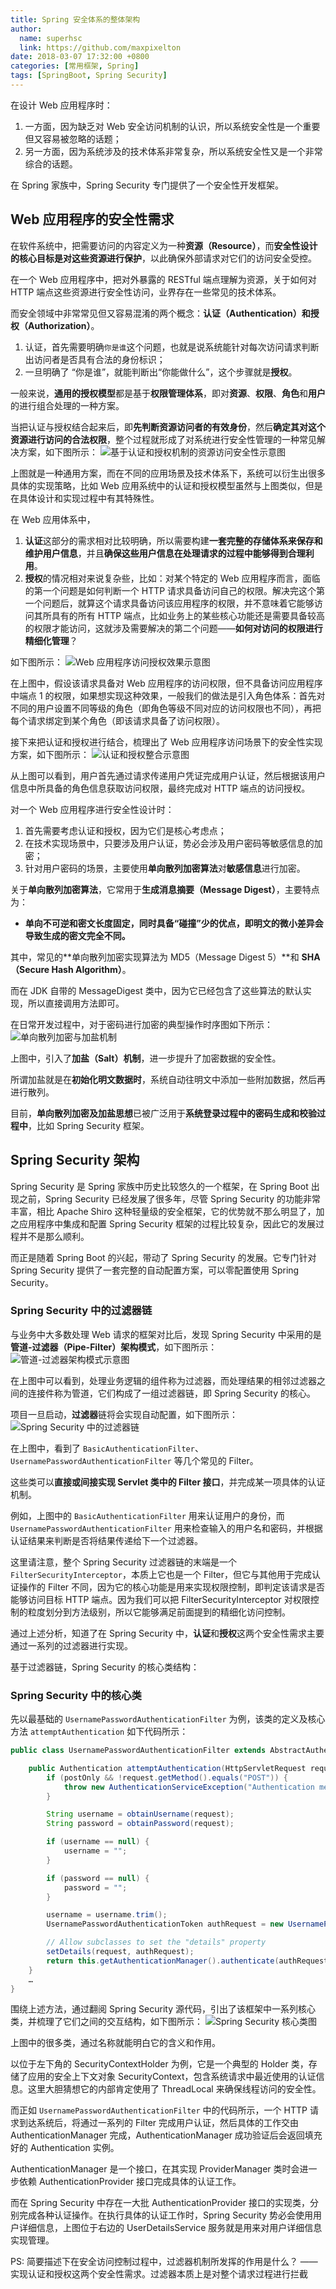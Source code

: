 ```yaml
---
title: Spring 安全体系的整体架构
author:
  name: superhsc
  link: https://github.com/maxpixelton
date: 2018-03-07 17:32:00 +0800
categories: [常用框架, Spring]
tags: [SpringBoot, Spring Security]
---
```


在设计 Web 应用程序时：
1. 一方面，因为缺乏对 Web 安全访问机制的认识，所以系统安全性是一个重要但又容易被忽略的话题；
2. 另一方面，因为系统涉及的技术体系非常复杂，所以系统安全性又是一个非常综合的话题。

在 Spring 家族中，Spring Security 专门提供了一个安全性开发框架。


## Web 应用程序的安全性需求

在软件系统中，把需要访问的内容定义为一种**资源（Resource）**，而**安全性设计的核心目标是对这些资源进行保护**，以此确保外部请求对它们的访问安全受控。

在一个 Web 应用程序中，把对外暴露的 RESTful 端点理解为资源，关于如何对 HTTP 端点这些资源进行安全性访问，业界存在一些常见的技术体系。

而安全领域中非常常见但又容易混淆的两个概念：**认证（Authentication）**和**授权（Authorization）**。

1. 认证，首先需要明确`你是谁`这个问题，也就是说系统能针对每次访问请求判断出访问者是否具有合法的身份标识；
2. 一旦明确了 “你是谁”，就能判断出“你能做什么”，这个步骤就是**授权**。

一般来说，**通用的授权模型**都是基于**权限管理体系**，即对**资源**、**权限**、**角色**和**用户**的进行组合处理的一种方案。

当把认证与授权结合起来后，即**先判断资源访问者的有效身份**，然后**确定其对这个资源进行访问的合法权限**，整个过程就形成了对系统进行安全性管理的一种常见解决方案，如下图所示：
![基于认证和授权机制的资源访问安全性示意图](http://processon.com/chart_image/60f58720637689739c3ea826.png)

上图就是一种通用方案，而在不同的应用场景及技术体系下，系统可以衍生出很多具体的实现策略，比如 Web 应用系统中的认证和授权模型虽然与上图类似，但是在具体设计和实现过程中有其特殊性。

在 Web 应用体系中，
1. **认证**这部分的需求相对比较明确，所以需要构建**一套完整的存储体系来保存和维护用户信息**，并且**确保这些用户信息在处理请求的过程中能够得到合理利用**。
2. **授权**的情况相对来说复杂些，比如：对某个特定的 Web 应用程序而言，面临的第一个问题是如何判断一个 HTTP 请求具备访问自己的权限。解决完这个第一个问题后，就算这个请求具备访问该应用程序的权限，并不意味着它能够访问其所具有的所有 HTTP 端点，比如业务上的某些核心功能还是需要具备较高的权限才能访问，这就涉及需要解决的第二个问题——**如何对访问的权限进行精细化管理**？

如下图所示：
![Web 应用程序访问授权效果示意图](http://processon.com/chart_image/60f588770e3e74539278b400.png)

在上图中，假设该请求具备对 Web 应用程序的访问权限，但不具备访问应用程序中端点 1 的权限，如果想实现这种效果，一般我们的做法是引入角色体系：首先对不同的用户设置不同等级的角色（即角色等级不同对应的访问权限也不同），再把每个请求绑定到某个角色（即该请求具备了访问权限）。

接下来把认证和授权进行结合，梳理出了 Web 应用程序访问场景下的安全性实现方案，如下图所示：
![认证和授权整合示意图](http://processon.com/chart_image/60f589d97d9c087bac5f6bb0.png)

从上图可以看到，用户首先通过请求传递用户凭证完成用户认证，然后根据该用户信息中所具备的角色信息获取访问权限，最终完成对 HTTP 端点的访问授权。

对一个 Web 应用程序进行安全性设计时：
1. 首先需要考虑认证和授权，因为它们是核心考虑点；
2. 在技术实现场景中，只要涉及用户认证，势必会涉及用户密码等敏感信息的加密；
3. 针对用户密码的场景，主要使用**单向散列加密算法**对**敏感信息**进行加密。

关于**单向散列加密算法**，它常用于**生成消息摘要（Message Digest）**，主要特点为：
- **单向不可逆和密文长度固定，同时具备“碰撞”少的优点，即明文的微小差异会导致生成的密文完全不同。**

其中，常见的**单向散列加密实现算法为 MD5（Message Digest 5）**和 **SHA（Secure Hash Algorithm）**。

而在 JDK 自带的 MessageDigest 类中，因为它已经包含了这些算法的默认实现，所以直接调用方法即可。

在日常开发过程中，对于密码进行加密的典型操作时序图如下所示：
![单向散列加密与加盐机制](http://processon.com/chart_image/6288f7710e3e74749fb46652.png)

上图中，引入了**加盐（Salt）机制**，进一步提升了加密数据的安全性。

所谓加盐就是在**初始化明文数据时**，系统自动往明文中添加一些附加数据，然后再进行散列。

目前，**单向散列加密及加盐思想**已被广泛用于**系统登录过程中的密码生成和校验过程中**，比如 Spring Security 框架。


## Spring Security 架构

Spring Security 是 Spring 家族中历史比较悠久的一个框架，在 Spring Boot 出现之前，Spring Security 已经发展了很多年，尽管 Spring Security 的功能非常丰富，相比 Apache Shiro 这种轻量级的安全框架，它的优势就不那么明显了，加之应用程序中集成和配置 Spring Security 框架的过程比较复杂，因此它的发展过程并不是那么顺利。

而正是随着 Spring Boot 的兴起，带动了 Spring Security 的发展。它专门针对 Spring Security 提供了一套完整的自动配置方案，可以零配置使用 Spring Security。


### Spring Security 中的过滤器链

与业务中大多数处理 Web 请求的框架对比后，发现 Spring Security 中采用的是**管道-过滤器（Pipe-Filter）架构模式**，如下图所示：
![管道-过滤器架构模式示意图](http://processon.com/chart_image/6288fc7ce401fd55ba3a5bb9.png)

在上图中可以看到，处理业务逻辑的组件称为过滤器，而处理结果的相邻过滤器之间的连接件称为管道，它们构成了一组过滤器链，即 Spring Security 的核心。

项目一旦启动，**过滤器**链将会实现自动配置，如下图所示：
![Spring Security 中的过滤器链](http://processon.com/chart_image/6289005a5653bb2a362204e8.png)


在上图中，看到了 `BasicAuthenticationFilter`、`UsernamePasswordAuthenticationFilter` 等几个常见的 Filter。

这些类可以**直接或间接实现 Servlet 类中的 Filter 接口**，并完成某一项具体的认证机制。

例如，上图中的 `BasicAuthenticationFilter` 用来认证用户的身份，而 `UsernamePasswordAuthenticationFilter` 用来检查输入的用户名和密码，并根据认证结果来判断是否将结果传递给下一个过滤器。

这里请注意，整个 Spring Security 过滤器链的末端是一个 `FilterSecurityInterceptor`，本质上它也是一个 Filter，但它与其他用于完成认证操作的 Filter 不同，因为它的核心功能是用来实现权限控制，即判定该请求是否能够访问目标 HTTP 端点。因为我们可以把 FilterSecurityInterceptor 对权限控制的粒度划分到方法级别，所以它能够满足前面提到的精细化访问控制。

通过上述分析，知道了在 Spring Security 中，**认证**和**授权**这两个安全性需求主要通过一系列的过滤器进行实现。

基于过滤器链，Spring Security 的核心类结构：

### Spring Security 中的核心类

先以最基础的 `UsernamePasswordAuthenticationFilter` 为例，该类的定义及核心方法 `attemptAuthentication` 如下代码所示：
```java
public class UsernamePasswordAuthenticationFilter extends AbstractAuthenticationProcessingFilter {

    public Authentication attemptAuthentication(HttpServletRequest request, HttpServletResponse response) throws AuthenticationException {
        if (postOnly && !request.getMethod().equals("POST")) {
            throw new AuthenticationServiceException("Authentication method not supported: " + request.getMethod());
        }

        String username = obtainUsername(request);
        String password = obtainPassword(request);

        if (username == null) {
            username = "";
        }

        if (password == null) {
            password = "";
        }

        username = username.trim();
        UsernamePasswordAuthenticationToken authRequest = new UsernamePasswordAuthenticationToken(username, password);

        // Allow subclasses to set the "details" property
        setDetails(request, authRequest);
        return this.getAuthenticationManager().authenticate(authRequest);
    }
    …
}
```

围绕上述方法，通过翻阅 Spring Security 源代码，引出了该框架中一系列核心类，并梳理了它们之间的交互结构，如下图所示：
![Spring Security 核心类图](https://maxpixelton.github.io/images/assert/spring-security/spring-security-core-class.png)

上图中的很多类，通过名称就能明白它的含义和作用。

以位于左下角的 SecurityContextHolder 为例，它是一个典型的 Holder 类，存储了应用的安全上下文对象 SecurityContext，包含系统请求中最近使用的认证信息。这里大胆猜想它的内部肯定使用了 ThreadLocal 来确保线程访问的安全性。

而正如 `UsernamePasswordAuthenticationFilter` 中的代码所示，一个 HTTP 请求到达系统后，将通过一系列的 Filter 完成用户认证，然后具体的工作交由 AuthenticationManager 完成，AuthenticationManager 成功验证后会返回填充好的 Authentication 实例。

AuthenticationManager 是一个接口，在其实现 ProviderManager 类时会进一步依赖 AuthenticationProvider 接口完成具体的认证工作。

而在 Spring Security 中存在一大批 AuthenticationProvider 接口的实现类，分别完成各种认证操作。在执行具体的认证工作时，Spring Security 势必会使用用户详细信息，上图位于右边的 UserDetailsService 服务就是用来对用户详细信息实现管理。


PS: 简要描述下在安全访问控制过程中，过滤器机制所发挥的作用是什么？ —— 实现认证和授权这两个安全性需求。过滤器本质上是对整个请求过程进行拦截

